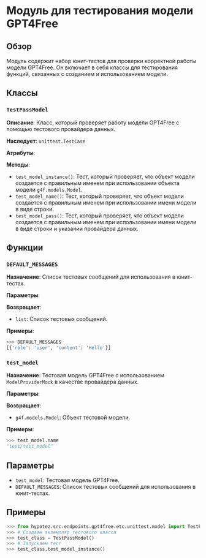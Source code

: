 # Модуль для тестирования модели GPT4Free

## Обзор

Модуль содержит набор юнит-тестов для проверки корректной работы модели GPT4Free. Он включает в себя классы для тестирования функций, связанных с созданием и использованием модели.

## Классы

### `TestPassModel`

**Описание**: Класс, который проверяет работу модели GPT4Free с помощью тестового провайдера данных.

**Наследует**: `unittest.TestCase`

**Атрибуты**: 

**Методы**:

- `test_model_instance()`: Тест, который проверяет, что объект модели создается с правильным именем при использовании объекта модели `g4f.models.Model`.
- `test_model_name()`: Тест, который проверяет, что объект модели создается с правильным именем при использовании имени модели в виде строки.
- `test_model_pass()`: Тест, который проверяет, что объект модели создается с правильным именем при использовании имени модели в виде строки и указании провайдера данных.

## Функции

### `DEFAULT_MESSAGES`

**Назначение**: Список тестовых сообщений для использования в юнит-тестах.

**Параметры**: 

**Возвращает**: 
- `list`: Список тестовых сообщений.

**Примеры**:
```python
>>> DEFAULT_MESSAGES
[{'role': 'user', 'content': 'Hello'}]
```

### `test_model`

**Назначение**: Тестовая модель GPT4Free с использованием `ModelProviderMock` в качестве провайдера данных.

**Параметры**: 

**Возвращает**: 
- `g4f.models.Model`: Объект тестовой модели.

**Примеры**:
```python
>>> test_model.name
"test/test_model"
```

## Параметры

- `test_model`: Тестовая модель GPT4Free. 
- `DEFAULT_MESSAGES`: Список тестовых сообщений для использования в юнит-тестах.

## Примеры

```python
>>> from hypotez.src.endpoints.gpt4free.etc.unittest.model import TestPassModel, test_model
>>> # Создаем экземпляр тестового класса
>>> test_class = TestPassModel()
>>> # Запускаем тест
>>> test_class.test_model_instance()